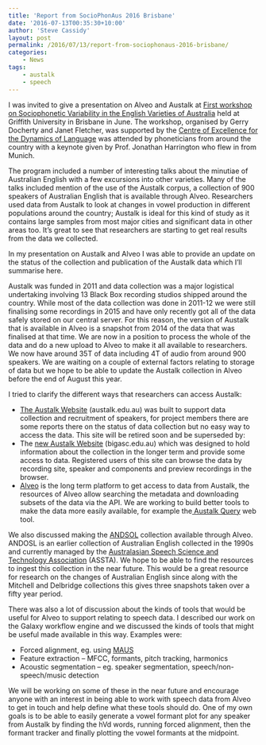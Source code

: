 ```yaml
---
title: 'Report from SocioPhonAus 2016 Brisbane'
date: '2016-07-13T00:35:30+10:00'
author: 'Steve Cassidy'
layout: post
permalink: /2016/07/13/report-from-sociophonaus-2016-brisbane/
categories:
    - News
tags:
    - austalk
    - speech
---
```


I was invited to give a presentation on Alveo and Austalk at [First workshop on Sociophonetic Variability in the English Varieties of Australia](https://www.griffith.edu.au/conference/sociophonaus2016) held at Griffith University in Brisbane in June. The workshop, organised by Gerry Docherty and Janet Fletcher, was supported by the [Centre of Excellence for the Dynamics of Language](http://www.dynamicsoflanguage.edu.au) was attended by phoneticians from around the country with a keynote given by Prof. Jonathan Harrington who flew in from Munich.

The program included a number of interesting talks about the minutiae of Australian English with a few excursions into other varieties. Many of the talks included mention of the use of the Austalk corpus, a collection of 900 speakers of Australian English that is available through Alveo. Researchers used data from Austalk to look at changes in vowel production in different populations around the country; Austalk is ideal for this kind of study as it contains large samples from most major cities and significant data in other areas too. It’s great to see that researchers are starting to get real results from the data we collected.

In my presentation on Austalk and Alveo I was able to provide an update on the status of the collection and publication of the Austalk data which I’ll summarise here.

Austalk was funded in 2011 and data collection was a major logistical undertaking involving 13 Black Box recording studios shipped around the country. While most of the data collection was done in 2011-12 we were still finalising some recordings in 2015 and have only recently got all of the data safely stored on our central server. For this reason, the version of Austalk that is available in Alveo is a snapshot from 2014 of the data that was finalised at that time. We are now in a position to process the whole of the data and do a new upload to Alveo to make it all available to researchers. We now have around 35T of data including 4T of audio from around 900 speakers. We are waiting on a couple of external factors relating to storage of data but we hope to be able to update the Austalk collection in Alveo before the end of August this year.

I tried to clarify the different ways that researchers can access Austalk:

- [The Austalk Website](https://austalk.edu.au) (austalk.edu.au) was built to support data collection and recruitment of speakers, for project members there are some reports there on the status of data collection but no easy way to access the data. This site will be retired soon and be superseded by:
- The [new Austalk Website](http://bigasc.edu.au) (bigasc.edu.au) which was designed to hold information about the collection in the longer term and provide some access to data. Registered users of this site can browse the data by recording site, speaker and components and preview recordings in the browser.
- [Alveo](https://app.alveo.edu.au/) is the long term platform to get access to data from Austalk, the resources of Alveo allow searching the metadata and downloading subsets of the data via the API. We are working to build better tools to make the data more easily available, for example the[ Austalk Query](http://austalk-query.apps.alveo.edu.au/) web tool.

We also discussed making the [ANDSOL](/andosl) collection available through Alveo. ANDOSL is an earlier collection of Australian English collected in the 1990s and currently managed by the [Australasian Speech Science and Technology Association](http://assta.org) (ASSTA). We hope to be able to find the resources to ingest this collection in the near future. This would be a great resource for research on the changes of Australian English since along with the Mitchell and Delbridge collections this gives three snapshots taken over a fifty year period.

There was also a lot of discussion about the kinds of tools that would be useful for Alveo to support relating to speech data. I described our work on the Galaxy workflow engine and we discussed the kinds of tools that might be useful made available in this way. Examples were:

- Forced alignment, eg. using [MAUS](https://www.phonetik.uni-muenchen.de/forschung/Verbmobil/VM14.7eng.html)
- Feature extraction – MFCC, formants, pitch tracking, harmonics
- Acoustic segmentation – eg. speaker segmentation, speech/non-speech/music detection

We will be working on some of these in the near future and encourage anyone with an interest in being able to work with speech data from Alveo to get in touch and help define what these tools should do. One of my own goals is to be able to easily generate a vowel formant plot for any speaker from Austalk by finding the hVd words, running forced alignment, then the formant tracker and finally plotting the vowel formants at the midpoint.